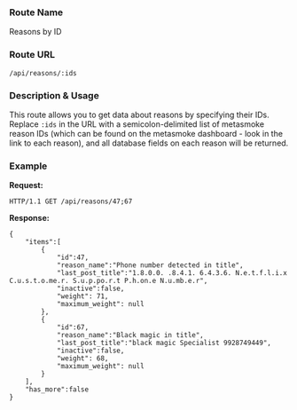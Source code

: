 ### Route Name
Reasons by ID

### Route URL

    /api/reasons/:ids

### Description & Usage
This route allows you to get data about reasons by specifying their IDs. Replace `:ids` in the URL with a semicolon-delimited list of metasmoke reason IDs (which can be found on the metasmoke dashboard - look in the link to each reason), and all database fields on each reason will be returned.


### Example
**Request:**

    HTTP/1.1 GET /api/reasons/47;67

**Response:**

    {
        "items":[
            {
                "id":47,
                "reason_name":"Phone number detected in title",
                "last_post_title":"1.8.0.0. .8.4.1. 6.4.3.6. N.e.t.f.l.i.x C.u.s.t.o.me.r. S.u.p.po.r.t P.h.on.e N.u.mb.e.r",
                "inactive":false,
                "weight": 71,
                "maximum_weight": null
            },
            {
                "id":67,
                "reason_name":"Black magic in title",
                "last_post_title":"black magic Specialist 9928749449",
                "inactive":false,
                "weight": 68,
                "maximum_weight": null
            }
        ],
        "has_more":false
    }